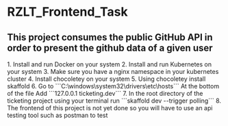 <h1>RZLT_Frontend_Task</h1>
<h2>This project consumes the public GitHub API in order to present the github data of a given user</h2> 
1. Install and run Docker on your system
2. Install and run Kubernetes on your system
3. Make sure you have a nginx namespace in your kubernetes cluster
4. Install chocoletey on your system 
5. Using chocoletey install skaffold 
6. Go to ```C:\windows\system32\drivers\etc\hosts```
       At the bottom of the file
       Add ```127.0.0.1 ticketing.dev```
7. In the root directory of the ticketing project 
  using your terminal run ```skaffold dev --trigger polling```
8. The frontend of this project is not yet done so you will have to use an api testing tool such as postman to test
